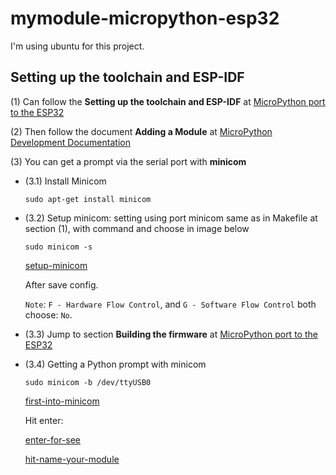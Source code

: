 # mymodule-micropython-esp32

I'm using ubuntu for this project.

## Setting up the toolchain and ESP-IDF

(1) Can follow the **Setting up the toolchain and ESP-IDF** at [MicroPython port to the ESP32](https://github.com/micropython/micropython/tree/master/ports/esp32)

(2) Then follow the document **Adding a Module** at [MicroPython Development Documentation](http://micropython-dev-docs.readthedocs.io/en/latest/adding-module.html#adding-your-own-source-file)

(3) You can get a prompt via the serial port with **minicom**

* (3.1) Install Minicom

	```
	sudo apt-get install minicom
	```

* (3.2) Setup minicom: setting using port minicom same as in Makefile at section (1), with command and choose in image below 

	```
	sudo minicom -s
	```

	[setup-minicom](/assets/setup-minicom.png)

	After save config.

	`Note`: `F - Hardware Flow Control`, and `G - Software Flow Control` both choose: `No`.

* (3.3) Jump to section **Building the firmware** at [MicroPython port to the ESP32](https://github.com/micropython/micropython/tree/master/ports/esp32)

* (3.4) Getting a Python prompt with minicom

	```
	sudo minicom -b /dev/ttyUSB0
	```

	[first-into-minicom](/assets/first-into-minicom.png)

	Hit enter:

	[enter-for-see](/assets/enter-for-see.png)

	[hit-name-your-module](/assets/hit-name-your-module.png)

